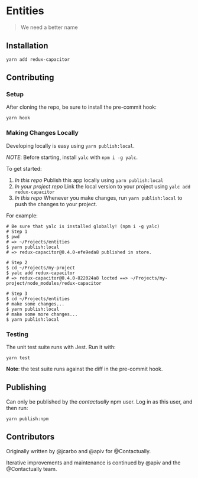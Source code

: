 # Entities
> We need a better name

## Installation

```
yarn add redux-capacitor
```

## Contributing

### Setup

After cloning the repo, be sure to install the pre-commit hook:

```
yarn hook
```

### Making Changes Locally

Developing locally is easy using `yarn publish:local`.

*NOTE*: Before starting, install `yalc` with `npm i -g yalc`.

To get started:

1) *In this repo* Publish this app locally using `yarn publish:local`
2) *In your project repo* Link the local version to your project using `yalc add redux-capacitor`
3) *In this repo* Whenever you make changes, run `yarn publish:local` to push the changes to your project.

For example:
```
# Be sure that yalc is installed globally! (npm i -g yalc)
# Step 1
$ pwd
# => ~/Projects/entities
$ yarn publish:local
# => redux-capacitor@0.4.0-efe9eda8 published in store.

# Step 2
$ cd ~/Projects/my-project
$ yalc add redux-capacitor
# => redux-capacitor@0.4.0-822024a8 locted ==> ~/Projects/my-project/node_modules/redux-capacitor

# Step 3
$ cd ~/Projects/entities
# make some changes...
$ yarn publish:local
# make some more changes...
$ yarn publish:local
```

### Testing

The unit test suite runs with Jest. Run it with:

```
yarn test
```

**Note**: the test suite runs against the diff in the pre-commit hook.

## Publishing

Can only be published by the *contactually* npm user. Log in as this user, and then run:

```
yarn publish:npm
```

## Contributors

Originally written by @jcarbo and @apiv for @Contactually.

Iterative improvements and maintenance is continued by @apiv and the @Contactually team.
